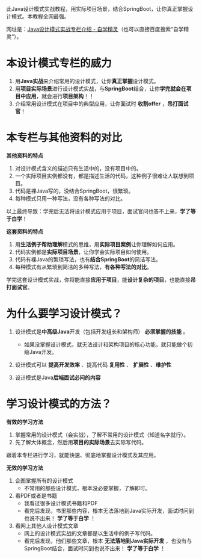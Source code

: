 ​此Java设计模式实战教程，用实际项目场景，结合SpringBoot，让你真正掌握设计模式。本教程全网最强。

网址是：[Java设计模式实战专栏介绍 - 自学精灵](https://learn.skyofit.com/archives/1412 "Java设计模式实战专栏介绍 - 自学精灵")（也可以直接百度搜索“自学精灵”）。

# 本设计模式专栏的威力

1. 用**Java实战**来介绍常用的设计模式，让你**真正掌握**设计模式。
2. 用**项目实际场景**进行设计模式实战，与**SpringBoot**结合，让你**学完就会在项目中应用**，就会进行**项目架构**！！
3. 介绍常用设计模式在项目中的典型应用，让你面试时 **收割offer** ，**吊打面试官**！

# 本专栏与其他资料的对比

**其他资料的特点**

1. 对设计模式含义的描述只有生活中的，没有项目中的。
2. 一个实际项目实例都没有，都是描述生活的代码，这种例子很难让人联想到项目。
3. 代码是裸Java写的，没结合SpringBoot，很繁琐。
4. 每种模式只用一种写法，没有各种写法的对比。

以上最终导致：学完后无法将设计模式应用于项目，面试官问也答不上来，**学了等于白学**！

**这套资料的特点**

1. 用**生活例子帮助理解**模式的思维，用**实际项目案例**让你理解如何应用。
2. 代码实例都是**实际项目场景**，让你学会实际项目如何使用。
3. 代码有裸Java的繁琐写法，也有**结合SpringBoot**的简洁写法。
4. 每种模式有从繁琐到简洁的多种写法，**有各种写法的对比**。

学完这套设计模式实战，你将能直接**应用于项目**，能**设计复杂的项目**，也能直接**吊打面试官**。

# 为什么要学习设计模式？

1. 设计模式是**中高级Java**开发（包括开发组长和架构师） **必须掌握的技能** 。
   
   * 如果没掌握设计模式，就无法设计和架构项目的核心功能，就只能做个初级Java开发。
2. 设计模式可以 **提高开发效率** 、提高代码 **复用性** 、 **扩展性** 、**维护性**
3. 设计模式是Java**后端面试必问的内容**

# 学习设计模式的方法？

**有效的学习方法**

1. 掌握常用的设计模式（会实战），了解不常用的设计模式（知道名字就行）。
2. 先了解大体概念，然后用**项目的实际场景**去实际写代码。

跟着本专栏进行学习，就能快速、彻底地掌握设计模式及其应用。

**无效的学习方法**

1. 企图掌握所有的设计模式
   * 不常用的那些设计模式，根本没必要掌握，了解即可。
2. 看PDF或者是书籍
   * 我看过很多设计模式书籍和PDF
   * 看完后发现，书里那些内容，根本无法落地到Java实际开发，面试时问到也说不出来！ **学了等于白学** ！
3. 看网上其他人设计模式文章
   * 网上的设计模式实战的文章都是以生活中的例子写代码。
   * 看完后发现，他们那些文章，根本 **无法落地到Java实际开发** ，也没有与SpringBoot结合，面试时问到也说不出来！ **学了等于白学** ！

​
